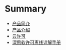 # Summary

* [产品简介](README.md)
* [产品介绍](chapter1.md)
* [云许可](yun-xu-ke.md)
* [深思软许可离线详解手册](shen-si-ruan-xu-ke-li-xian-xiang-jie-shou-ce.md)


